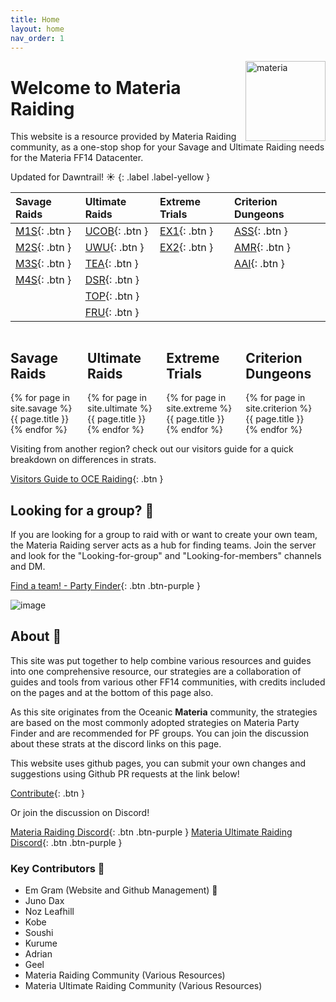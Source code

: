 ```yaml
---
title: Home
layout: home
nav_order: 1
---
```


<img src="{{ site.baseurl }}/assets/images/icons/materia.png" alt="materia" width="128" style="float: right">

# Welcome to Materia Raiding

This website is a resource provided by Materia Raiding community, as a one-stop shop for your Savage and Ultimate Raiding needs for the Materia FF14 Datacenter.

Updated for Dawntrail! ☀️
{: .label .label-yellow }

| Savage Raids              | Ultimate Raids       | Extreme Trials     | Criterion Dungeons |
|:--------------------------|:---------------------|:-------------------|:-------------------|
|[M1S](/m1s){: .btn }       |[UCOB](/ucob){: .btn }|[EX1](/ex1){: .btn }|[ASS](/ass){: .btn }|
|[M2S](/m2s){: .btn }       |[UWU](/uwu){: .btn }  |[EX2](/ex2){: .btn }|[AMR](/amr){: .btn }|
|[M3S](/m3s){: .btn }       |[TEA](/tea){: .btn }  |                    |[AAI](/aai){: .btn }|
|[M4S](/m4s){: .btn }       |[DSR](/dsr){: .btn }  |                    |                    |
|                           |[TOP](/top){: .btn }  |                    |                    |
|                           |[FRU](/fru){: .btn }  |                    |                    |

<div style="display: flex">
    <div class="navcolumn">
        <h2>Savage Raids</h2>
        {% for page in site.savage %}
            <div class="navlink" onclick="location.href='{{ page.permalink }}';" style="cursor: pointer; background-image: linear-gradient(to bottom, rgba(0, 0, 0, 0) 0%, rgba(0, 0, 0, var(--gradient)) 100%),url('{{ site.baseurl }}/assets/images/banners/{{ page.title }}.png');">{{ page.title }}</div>
        {% endfor %}
    </div>
    <div class="navcolumn">
        <h2>Ultimate Raids</h2>
        {% for page in site.ultimate %}
            <div class="navlink" onclick="location.href='{{ page.permalink }}';" style="cursor: pointer; background-image: linear-gradient(to bottom, rgba(0, 0, 0, 0) 0%, rgba(0, 0, 0, var(--gradient)) 100%),url('{{ site.baseurl }}/assets/images/banners/{{ page.title }}.png');">{{ page.title }}</div>
        {% endfor %}
    </div>
    <div class="navcolumn">
        <h2>Extreme Trials</h2>
        {% for page in site.extreme %}
            <div class="navlink" onclick="location.href='{{ page.permalink }}';" style="cursor: pointer; background-image: linear-gradient(to bottom, rgba(0, 0, 0, 0) 0%, rgba(0, 0, 0, var(--gradient)) 100%),url('{{ site.baseurl }}/assets/images/banners/{{ page.title }}.png');">{{ page.title }}</div>
        {% endfor %}
    </div>
    <div class="navcolumn">
        <h2>Criterion Dungeons</h2>
        {% for page in site.criterion %}
            <div class="navlink" onclick="location.href='{{ page.permalink }}';" style="cursor: pointer; background-image: linear-gradient(to bottom, rgba(0, 0, 0, 0) 0%, rgba(0, 0, 0, var(--gradient)) 100%),url('{{ site.baseurl }}/assets/images/banners/{{ page.title }}.png');">{{ page.title }}</div>
        {% endfor %}
    </div>
</div>


Visiting from another region? check out our visitors guide for a quick breakdown on differences in strats.

[Visitors Guide to OCE Raiding](/visitorsguide){: .btn } 

## Looking for a group? 🚩

If you are looking for a group to raid with or want to create your own team, the Materia Raiding server acts as a hub for finding teams. Join the server and look for the "Looking-for-group" and "Looking-for-members" channels and DM.

[Find a team! - Party Finder](https://discord.gg/EySn5dRj65){: .btn .btn-purple }

![image](https://github.com/user-attachments/assets/2d07e5ea-7ff7-4bfe-8286-43edddd1458f)


## About 📜

This site was put together to help combine various resources and guides into one comprehensive resource, our strategies are a collaboration of guides and tools from various other FF14 communities, with credits included on the pages and at the bottom of this page also.

As this site originates from the Oceanic **Materia** community, the strategies are based on the most commonly adopted strategies on Materia Party Finder and are recommended for PF groups. You can join the discussion about these strats at the discord links on this page.

This website uses github pages, you can submit your own changes and suggestions using Github PR requests at the link below!

[Contribute](/about){: .btn }

Or join the discussion on Discord!

[Materia Raiding Discord](https://discord.gg/EySn5dRj65){: .btn .btn-purple }
[Materia Ultimate Raiding Discord](https://discord.gg/mur){: .btn .btn-purple }

### Key Contributors 📝
- Em Gram (Website and Github Management) 🦆
- Juno Dax
- Noz Leafhill
- Kobe
- Soushi
- Kurume
- Adrian
- Geel
- Materia Raiding Community (Various Resources)
- Materia Ultimate Raiding Community (Various Resources)
